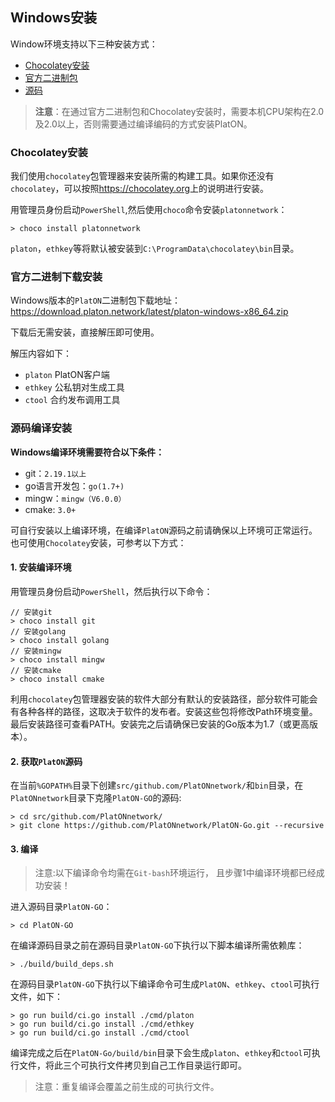 ## Windows安装

Window环境支持以下三种安装方式：

- [Chocolatey安装](#Chocolatey安装)
- [官方二进制包](#官方二进制下载安装)
- [源码](#源码编译安装)

> **注意**：在通过官方二进制包和Chocolatey安装时，需要本机CPU架构在2.0及2.0以上，否则需要通过编译编码的方式安装PlatON。


### Chocolatey安装

我们使用`chocolatey`包管理器来安装所需的构建工具。如果你还没有`chocolatey`，可以按照<https://chocolatey.org>上的说明进行安装。


用管理员身份启动`PowerShell`,然后使用`choco`命令安装`platonnetwork`：

```
> choco install platonnetwork
```

`platon`，`ethkey`等将默认被安装到`C:\ProgramData\chocolatey\bin`目录。


### 官方二进制下载安装

Windows版本的`PlatON`二进制包下载地址：<https://download.platon.network/latest/platon-windows-x86_64.zip>

下载后无需安装，直接解压即可使用。

解压内容如下：

- `platon` PlatON客户端
- `ethkey` 公私钥对生成工具
- `ctool`  合约发布调用工具


### 源码编译安装

**Windows编译环境需要符合以下条件：**

- git：`2.19.1以上`
- go语言开发包：`go(1.7+)`
- mingw：`mingw（V6.0.0）`
- cmake: `3.0+`

可自行安装以上编译环境，在编译`PlatON`源码之前请确保以上环境可正常运行。也可使用`Chocolatey`安装，可参考以下方式：

#### 1. 安装编译环境

用管理员身份启动`PowerShell`，然后执行以下命令：

```
// 安装git
> choco install git
// 安装golang
> choco install golang
// 安装mingw
> choco install mingw
// 安装cmake
> choco install cmake
```

利用`chocolatey`包管理器安装的软件大部分有默认的安装路径，部分软件可能会有各种各样的路径，这取决于软件的发布者。安装这些包将修改Path环境变量。最后安装路径可查看PATH。安装完之后请确保已安装的Go版本为1.7（或更高版本）。

#### 2. 获取`PlatON`源码

在当前`%GOPATH%`目录下创建`src/github.com/PlatONnetwork/`和`bin`目录，在`PlatONnetwork`目录下克隆`PlatON-GO`的源码:

```
> cd src/github.com/PlatONnetwork/
> git clone https://github.com/PlatONnetwork/PlatON-Go.git --recursive
```

#### 3. 编译

> 注意:以下编译命令均需在`Git-bash`环境运行， 且步骤1中编译环境都已经成功安装！

进入源码目录`PlatON-GO`：

```
> cd PlatON-GO
```

在编译源码目录之前在源码目录`PlatON-GO`下执行以下脚本编译所需依赖库：

```
> ./build/build_deps.sh
```

在源码目录`PlatON-GO`下执行以下编译命令可生成`PlatON`、`ethkey`、`ctool`可执行文件，如下：

```
> go run build/ci.go install ./cmd/platon
> go run build/ci.go install ./cmd/ethkey
> go run build/ci.go install ./cmd/ctool
```

编译完成之后在`PlatON-Go/build/bin`目录下会生成`platon`、`ethkey`和`ctool`可执行文件，将此三个可执行文件拷贝到自己工作目录运行即可。

> 注意：重复编译会覆盖之前生成的可执行文件。
